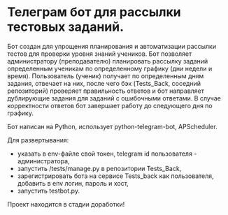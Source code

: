 # Телеграм бот для рассылки тестовых заданий.

Бот создан для упрощения планирования и автоматизации рассылки тестов для проверки уровня знаний учеников. 
Бот позволяет администратору (преподавателю) планировать рассылку заданий определенным ученикам по определенному графику (дни недели и время). 
Пользователь (ученик) получает по определенным дням задания, отвечает на них, после чего бэк (Tests_Back, соседний репозиторий) проверяет правильность ответов и бот направляет дублирующие задания для заданий 
с ошибочными ответами.
В случае корректности ответов бот завершает работу до следующего дня по графику.

Бот написан на Python, использует python-telegram-bot, APScheduler.

Для развертывания:
- указать в env-файле свой токен, telegram id пользователя - администратора,
- запустить /tests/manage.py в репозитории Tests_Back,
- зарегистрировать бота на сервисе Tests_back как пользователя, добавить в env логин, пароль и хост,
- запустить testbot.py.

Проект находится в стадии доработки!

